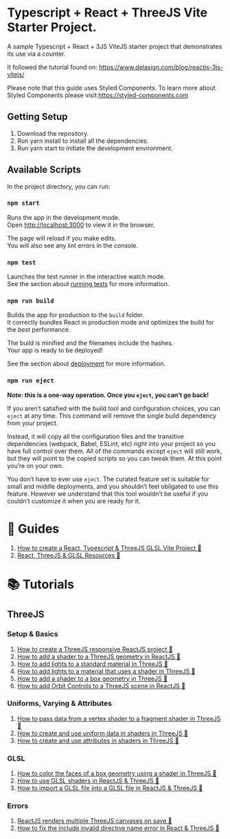 # Typescript + React + ThreeJS Vite Starter Project.

A sample Typescript + React + 3JS ViteJS starter project that demonstrates its use via a counter.

It followed the tutorial found on: https://www.delasign.com/blog/reactjs-3js-vitejs/

Please note that this guide uses Styled Components. To learn more about Styled Components please visit:https://styled-components.com

## Getting Setup

1. Download the repository.
2. Run yarn install to install all the dependencies.
3. Run yarn start to initiate the development environment.

## Available Scripts

In the project directory, you can run:

### `npm start`

Runs the app in the development mode.\
Open [http://localhost:3000](http://localhost:3000) to view it in the browser.

The page will reload if you make edits.\
You will also see any lint errors in the console.

### `npm test`

Launches the test runner in the interactive watch mode.\
See the section about [running tests](https://facebook.github.io/create-react-app/docs/running-tests) for more information.

### `npm run build`

Builds the app for production to the `build` folder.\
It correctly bundles React in production mode and optimizes the build for the best performance.

The build is minified and the filenames include the hashes.\
Your app is ready to be deployed!

See the section about [deployment](https://facebook.github.io/create-react-app/docs/deployment) for more information.

### `npm run eject`

**Note: this is a one-way operation. Once you `eject`, you can’t go back!**

If you aren’t satisfied with the build tool and configuration choices, you can `eject` at any time. This command will remove the single build dependency from your project.

Instead, it will copy all the configuration files and the transitive dependencies (webpack, Babel, ESLint, etc) right into your project so you have full control over them. All of the commands except `eject` will still work, but they will point to the copied scripts so you can tweak them. At this point you’re on your own.

You don’t have to ever use `eject`. The curated feature set is suitable for small and middle deployments, and you shouldn’t feel obligated to use this feature. However we understand that this tool wouldn’t be useful if you couldn’t customize it when you are ready for it.

# 📰 Guides

1. <a href="https://www.delasign.com/blog/reactjs-3js-vitejs/utm=vitejs-threejs-reactjs-starter-project">How to create a React, Typescript & ThreeJS GLSL Vite Project 🔗</a>
2. <a href="https://delasign.com/blog/react-threejs-glsl-resources/utm=vitejs-threejs-reactjs-starter-project">React, ThreeJS & GLSL Resources 🔗</a>

# 📚 Tutorials

## ThreeJS

### Setup & Basics

1. <a href="https://delasign.com/blog/reactjs-3js-starter-project/?utm=vitejs-threejs-reactjs-starter-project">How to create a ThreeJS responsive 
ReactJS project 🔗</a>
2. <a href="https://delasign.com/blog/reactjs-3js-setup-shader/?utm=vitejs-threejs-reactjs-starter-project">How to add a shader to a ThreeJS geometry in ReactJS 🔗</a>
3. <a href="https://delasign.com/blog/reactjs-3js-lights-standard-material/?utm=vitejs-threejs-reactjs-starter-project">How to add lights to a standard material in ThreeJS 🔗</a>
4. <a href="https://delasign.com/blog/reactjs-3js-lights-shader-material/?utm=vitejs-threejs-reactjs-starter-project">How to add lights to a material that uses a shader in ThreeJS 🔗</a>
5. <a href="https://delasign.com/blog/reactjs-3js-cube-shader-material/?utm=vitejs-threejs-reactjs-starter-project">How to add a shader to a box geometry in ThreeJS 🔗</a>
6. <a href="https://delasign.com/blog/reactjs-3js-orbital-controls/?utm=vitejs-threejs-reactjs-starter-project">How to add Orbit Controls to a ThreeJS scene in ReactJS 🔗</a>

### Uniforms, Varying & Attributes
1. <a href="https://delasign.com/blog/reactjs-3js-data-vertex-to-fragment/?utm=vitejs-threejs-reactjs-starter-project">How to pass data from a vertex shader to a fragment shader in ThreeJS 🔗</a>
2. <a href="https://delasign.com/blog/reactjs-3js-data-to-vertex-and-fragment/?utm=vitejs-threejs-reactjs-starter-project">How to create and use uniform data in shaders in ThreeJS 🔗</a>
3. <a href="https://delasign.com/blog/reactjs-3js-attributes/?utm=vitejs-threejs-reactjs-starter-project">How to create and use attributes in shaders in ThreeJS 🔗</a>

### GLSL
1. <a href="https://delasign.com/blog/reactjs-3js-box-geometry-colored-faces-shader/?utm=vitejs-threejs-reactjs-starter-project">How to color the faces of a box geometry using a shader in ThreeJS 🔗</a>
2. <a href="https://delasign.com/blog/react-3js-glsl-shader/?utm=vitejs-threejs-reactjs-starter-project">How to use GLSL shaders in ReactJS & ThreeJS 🔗</a>
3. <a href="https://delasign.com/blog/react-3js-glsl-include/?utm=vitejs-threejs-reactjs-starter-project">How to import a GLSL file into a GLSL file in ReactJS & ThreeJS 🔗</a>


### Errors

1. <a href="https://delasign.com/blog/reactjs-renders-multiple-threejs-canvases-on-save-error/?utm=vitejs-threejs-reactjs-starter-project">ReactJS renders multiple ThreeJS canvases on save 🔗</a>
2. <a href="https://delasign.com/blog/react-3js-glsl-invalid-directive-name-error/?utm=vitejs-threejs-reactjs-starter-project">How to fix the include invalid directive name error in React & ThreeJS 🔗</a>